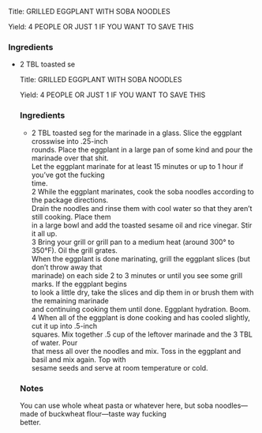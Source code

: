 <!DOCTYPE HTML PUBLIC "-//W3C//DTD HTML 4.0 Transitional//EN">
<html>
  <head>
  <title>GRILLED EGGPLANT WITH SOBA NOODLES</title><link rel='stylesheet' href='style.css' type='text/css'><meta http-equiv="Content-Style-Stype" content="text/css">
     <meta http-equiv="Content-Type" content="text/html;charset=utf-8">
     </head><body><div class="recipe" itemscope itemtype="http://schema.org/Recipe"><div class='header'><p class="title"><span class="label">Title:</span> <span itemprop="name">GRILLED EGGPLANT WITH SOBA NOODLES</span></p>
<p class="yields"><span class="label">Yield:</span> <span itemprop="recipeYield">4 PEOPLE OR JUST 1 IF YOU WANT TO SAVE THIS</span></p>
</div><div class="ing"><h3>Ingredients</h3><ul class="ing"><li class="ing" itemprop="ingredients">2 TBL toasted se<!DOCTYPE HTML PUBLIC "-//W3C//DTD HTML 4.0 Transitional//EN">
<html>
  <head>
  <title>GRILLED EGGPLANT WITH SOBA NOODLES</title><link rel='stylesheet' href='style.css' type='text/css'><meta http-equiv="Content-Style-Stype" content="text/css">
     <meta http-equiv="Content-Type" content="text/html;charset=utf-8">
     </head><body><div class="recipe" itemscope itemtype="http://schema.org/Recipe"><div class='header'><p class="title"><span class="label">Title:</span> <span itemprop="name">GRILLED EGGPLANT WITH SOBA NOODLES</span></p>
<p class="yields"><span class="label">Yield:</span> <span itemprop="recipeYield">4 PEOPLE OR JUST 1 IF YOU WANT TO SAVE THIS</span></p>
</div><div class="ing"><h3>Ingredients</h3><ul class="ing"><li class="ing" itemprop="ingredients">2 TBL toasted seg for the marinade in a glass. Slice the eggplant crosswise into .25-inch<br>rounds. Place the eggplant in a large pan of some kind and pour the marinade over that shit.<br>Let the eggplant marinate for at least 15 minutes or up to 1 hour if you’ve got the fucking<br>time.<br>2 While the eggplant marinates, cook the soba noodles according to the package directions.<br>Drain the noodles and rinse them with cool water so that they aren’t still cooking. Place them<br>in a large bowl and add the toasted sesame oil and rice vinegar. Stir it all up.<br>3 Bring your grill or grill pan to a medium heat (around 300° to 350°F). Oil the grill grates.<br>When the eggplant is done marinating, grill the eggplant slices (but don’t throw away that<br>marinade) on each side 2 to 3 minutes or until you see some grill marks. If the eggplant begins<br>to look a little dry, take the slices and dip them in or brush them with the remaining marinade<br>and continuing cooking them until done. Eggplant hydration. Boom.<br>4 When all of the eggplant is done cooking and has cooled slightly, cut it up into .5-inch<br>squares. Mix together .5 cup of the leftover marinade and the 3 TBL of water. Pour<br>that mess all over the noodles and mix. Toss in the eggplant and basil and mix again. Top with<br>sesame seeds and serve at room temperature or cold.</p></div></div><div class="modifications"><h3 class="Notes">Notes</h3><p>You can use whole wheat pasta or whatever here, but soba noodles—made of buckwheat flour—taste way fucking<br>better.</p></div></div>

</body>
</html>
